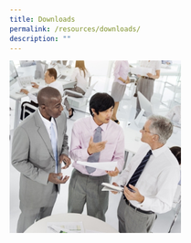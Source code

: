 ```yaml
---
title: Downloads
permalink: /resources/downloads/
description: ""
---
```

<img src="/images/Resources/Downloads/shutterstock_376756795.jpg" align="left" style="width:300px">


